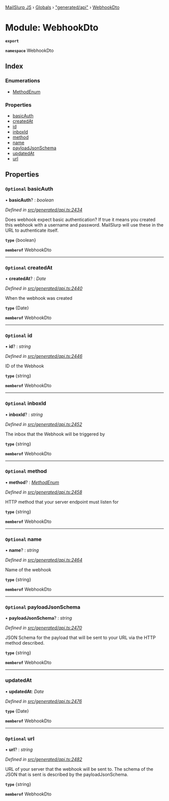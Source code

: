 [MailSlurp JS](../README.md) › [Globals](../globals.md) › ["generated/api"](_generated_api_.md) › [WebhookDto](_generated_api_.webhookdto.md)

# Module: WebhookDto

**`export`** 

**`namespace`** WebhookDto

## Index

### Enumerations

* [MethodEnum](../enums/_generated_api_.webhookdto.methodenum.md)

### Properties

* [basicAuth](_generated_api_.webhookdto.md#optional-basicauth)
* [createdAt](_generated_api_.webhookdto.md#optional-createdat)
* [id](_generated_api_.webhookdto.md#optional-id)
* [inboxId](_generated_api_.webhookdto.md#optional-inboxid)
* [method](_generated_api_.webhookdto.md#optional-method)
* [name](_generated_api_.webhookdto.md#optional-name)
* [payloadJsonSchema](_generated_api_.webhookdto.md#optional-payloadjsonschema)
* [updatedAt](_generated_api_.webhookdto.md#updatedat)
* [url](_generated_api_.webhookdto.md#optional-url)

## Properties

### `Optional` basicAuth

• **basicAuth**? : *boolean*

*Defined in [src/generated/api.ts:2434](https://github.com/mailslurp/mailslurp-client-ts-js/blob/e9348f1/src/generated/api.ts#L2434)*

Does webhook expect basic authentication? If true it means you created this webhook with a username and password. MailSlurp will use these in the URL to authenticate itself.

**`type`** {boolean}

**`memberof`** WebhookDto

___

### `Optional` createdAt

• **createdAt**? : *Date*

*Defined in [src/generated/api.ts:2440](https://github.com/mailslurp/mailslurp-client-ts-js/blob/e9348f1/src/generated/api.ts#L2440)*

When the webhook was created

**`type`** {Date}

**`memberof`** WebhookDto

___

### `Optional` id

• **id**? : *string*

*Defined in [src/generated/api.ts:2446](https://github.com/mailslurp/mailslurp-client-ts-js/blob/e9348f1/src/generated/api.ts#L2446)*

ID of the Webhook

**`type`** {string}

**`memberof`** WebhookDto

___

### `Optional` inboxId

• **inboxId**? : *string*

*Defined in [src/generated/api.ts:2452](https://github.com/mailslurp/mailslurp-client-ts-js/blob/e9348f1/src/generated/api.ts#L2452)*

The inbox that the Webhook will be triggered by

**`type`** {string}

**`memberof`** WebhookDto

___

### `Optional` method

• **method**? : *[MethodEnum](../enums/_generated_api_.webhookdto.methodenum.md)*

*Defined in [src/generated/api.ts:2458](https://github.com/mailslurp/mailslurp-client-ts-js/blob/e9348f1/src/generated/api.ts#L2458)*

HTTP method that your server endpoint must listen for

**`type`** {string}

**`memberof`** WebhookDto

___

### `Optional` name

• **name**? : *string*

*Defined in [src/generated/api.ts:2464](https://github.com/mailslurp/mailslurp-client-ts-js/blob/e9348f1/src/generated/api.ts#L2464)*

Name of the webhook

**`type`** {string}

**`memberof`** WebhookDto

___

### `Optional` payloadJsonSchema

• **payloadJsonSchema**? : *string*

*Defined in [src/generated/api.ts:2470](https://github.com/mailslurp/mailslurp-client-ts-js/blob/e9348f1/src/generated/api.ts#L2470)*

JSON Schema for the payload that will be sent to your URL via the HTTP method described.

**`type`** {string}

**`memberof`** WebhookDto

___

###  updatedAt

• **updatedAt**: *Date*

*Defined in [src/generated/api.ts:2476](https://github.com/mailslurp/mailslurp-client-ts-js/blob/e9348f1/src/generated/api.ts#L2476)*

**`type`** {Date}

**`memberof`** WebhookDto

___

### `Optional` url

• **url**? : *string*

*Defined in [src/generated/api.ts:2482](https://github.com/mailslurp/mailslurp-client-ts-js/blob/e9348f1/src/generated/api.ts#L2482)*

URL of your server that the webhook will be sent to. The schema of the JSON that is sent is described by the payloadJsonSchema.

**`type`** {string}

**`memberof`** WebhookDto
